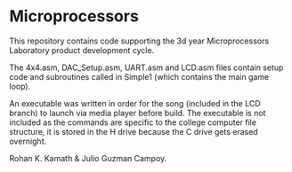 # Microprocessors
This repository contains code supporting the 3d year Microprocessors Laboratory product development cycle.

The 4x4.asm, DAC_Setup.asm, UART.asm and LCD.asm files contain setup code and subroutines called in Simple1 (which contains the main game loop).

An executable was written in order for the song (included in the LCD branch) to launch via media player before build. The executable is not included as the commands are specific to the college computer file structure, it is stored in the H drive because the C drive gets erased overnight.

Rohan K. Kamath & Julio Guzman Campoy.
